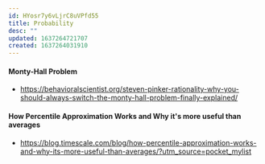 ```yaml
---
id: HYosr7y6vLjrC8uVPfd55
title: Probability
desc: ""
updated: 1637264721707
created: 1637264031910
---
```


#### Monty-Hall Problem

- https://behavioralscientist.org/steven-pinker-rationality-why-you-should-always-switch-the-monty-hall-problem-finally-explained/

#### How Percentile Approximation Works and Why it's more useful than averages

- https://blog.timescale.com/blog/how-percentile-approximation-works-and-why-its-more-useful-than-averages/?utm_source=pocket_mylist
